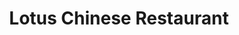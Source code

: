 ---
layout: place
title: "Lotus Chinese Restaurant"
permalink: /california/redondo-beach/lotus-chinese-restaurant.html
stateAbbr: CA
stateName: California
cityName: Redondo Beach
seo:
  name: "Lotus Chinese Restaurant"
  type: Restaurant
  links: https://lotusasianrestaurant.com/
description: "Looking for sushi in Redondo Beach, California? Check out Lotus Chinese Restaurant for a delightful Japanese dining experience. Enjoy a variety of sushi and ..."
place_id: ChIJXYNx3ttL3YARY-quNETKXho
photos:
  - name: >-
      places/ChIJXYNx3ttL3YARY-quNETKXho/photos/AeeoHcK8kBdAl-_OXKRpat8b7_ojEsbtVGXwaCsIltqoB27XUlR-Gx9c5hxotLPlBSo18uLRMzLV4yMmZITDeVmedEQrKCD-UkxfVqbgI6_u-UgmkB0v4FTKNQ6VFQaBGrZWzYH9bPK36UV0vLdorHKIM2HMOWISVRbOdFxPHcwFx3cUnH7bAh-R6haKOQ5zhROZmoHmJt1LrKlujmWl77vLU-6Uy4KFqO5B0kh-5RA3n03PuYD-ZtWNlMO-VTDPSL7ZsP5tMMAwKoaQgp3aqOGwa1On52T2dfM8ZQX_sdhidZ7xLYvJbTb_zMJIjtKbmEY_-uzQqGAD2jcWS7IBhEX16wGfS4T05wdP2sQkCX6i-jaaKKpC56LJjojVa52bG_1LVWl0go4PNDTivDMYHfogMovDL8EIV8nUQUl1mzOV5whni8ST
    widthPx: 4000
    heightPx: 3000
    authorAttributions:
      - displayName: Mary Ann Dizon-Bundoc
        uri: https://maps.google.com/maps/contrib/118380912350766732934
        photoUri: >-
          https://lh3.googleusercontent.com/a-/ALV-UjVH0FGF2yET99rrumnlhtuggWvJBuLBI8erP1eKaoCuBArhpIwkMQ=s100-p-k-no-mo
    flagContentUri: >-
      https://www.google.com/local/imagery/report/?cb_client=maps_api_places.places_api&image_key=!1e10!2sCIHM0ogKEICAgICDxdHStwE&hl=en-US
    googleMapsUri: >-
      https://www.google.com/maps/place//data=!3m4!1e2!3m2!1sCIHM0ogKEICAgICDxdHStwE!2e10!4m2!3m1!1s0x80dd4bdbde71835d:0x1a5eca4434aeea63
  - name: >-
      places/ChIJXYNx3ttL3YARY-quNETKXho/photos/AeeoHcKxNwhAcA7Bx7XL84XuMCCE9DZ5ZrBNvUXtYk9UYFOOXBGLD3zpaVJisONcChA6sPsZ64-OiRz0k0lQZiqzhbauLcNqjx4LlMW42RzFU9T7TMMz6cJS4jsVipVfsFk5I_f6ZfUCoygU-G4vMJE6VpfpRW1RlDZruT8poo-Xo3vYhm3aF66Elfy53vRknBgrwLKedhFa72BQnIbL_kA2KP8gtM9ehEqcrOHdBgMEMNCOWpT1Qjgnk1UpF_cw9DhH_9CtvF5wVr3q3tzWUuxrZMbswvA2fj4XwRKq1gvV8KvM5w
    widthPx: 1980
    heightPx: 2970
    authorAttributions:
      - displayName: Lotus Chinese Restaurant
        uri: https://maps.google.com/maps/contrib/116402582419199858179
        photoUri: >-
          https://lh3.googleusercontent.com/a/ACg8ocIM6YhA6LCxDC5LJU--Q_YPb5uDNqp1VTLKPoxXMEBBcvR9Ug=s100-p-k-no-mo
    flagContentUri: >-
      https://www.google.com/local/imagery/report/?cb_client=maps_api_places.places_api&image_key=!1e10!2sAF1QipMeADht3tmzHQlWz8OgmnUMpAXgWTTO7SoeeuRZ&hl=en-US
    googleMapsUri: >-
      https://www.google.com/maps/place//data=!3m4!1e2!3m2!1sAF1QipMeADht3tmzHQlWz8OgmnUMpAXgWTTO7SoeeuRZ!2e10!4m2!3m1!1s0x80dd4bdbde71835d:0x1a5eca4434aeea63
  - name: >-
      places/ChIJXYNx3ttL3YARY-quNETKXho/photos/AeeoHcJuj28alcd2svEdYxHzHfMWRUHQLdCpI4nGuKEYxMz47adf1_Amp9SE2sWlCLYOcZdCIZ8jymCVpRbIhrh7LnQnChyQ8gtYApW55E1DHZPdZNxc_TiDgW8hI72Na90H0KGSEJm4I6M__2rwypSU2aipZef8y2Z0XfNxEPwx_AamgVgVXUECqKGHBuG7ywuVUkL-H-4gB_Z3yjdXVcXZ4HIOkSiOHMV8LnlEdwCw6Eokhl045J4p-Gc4Ui_15DtuyuqtodXv1bHLAT93s4laRvbX_aUcDRdWatT-cLHnOdWZ9gGgD9WKZIiKUwnbpN8KS1XB-SvrebgKd-GyJgB9GDHEJzog_TiTBcflY5i1gN80-99l5V-UPZQWxBahc1XUjA9qzmb-MRqz0r7gEE9dd31QfqQomXZwiORSGSduMC-l0BJf
    widthPx: 4080
    heightPx: 3072
    authorAttributions:
      - displayName: TG
        uri: https://maps.google.com/maps/contrib/105173920963754468143
        photoUri: >-
          https://lh3.googleusercontent.com/a-/ALV-UjULhqU_yLPB5ZAPCEsV5nl0xiZrNbTJqxBrKjH-leYiaFJ3899K=s100-p-k-no-mo
    flagContentUri: >-
      https://www.google.com/local/imagery/report/?cb_client=maps_api_places.places_api&image_key=!1e10!2sCIHM0ogKEICAgID7psbVhwE&hl=en-US
    googleMapsUri: >-
      https://www.google.com/maps/place//data=!3m4!1e2!3m2!1sCIHM0ogKEICAgID7psbVhwE!2e10!4m2!3m1!1s0x80dd4bdbde71835d:0x1a5eca4434aeea63
  - name: >-
      places/ChIJXYNx3ttL3YARY-quNETKXho/photos/AeeoHcI5r_VC9C63XOznXKzs_sskDo0ESCJsqlKs2BmpgGGWDd5x6DdifWYBOv2FGkSzqNLOtusS82AeQBTuz6G5ChOXy4DCe6We3t5T2j0fjTvUDf5s57ZSUjwvVmaFC6CN3kzf0v_RlxTtpmTkAmUITY0q52WVu9S-aimEVkgMumOfFWEvn_uzmq2vtKIXtUqC21Zew4TSRwTaLqRYpCvDwl32BidihqkrAxZkls7vt6oxkEI4LDE7kcuQ5rTyGY2rAtCLMxXEtuTOfQuOyNI-dSh_oO3dI8q9ROiBfqCzLCS2JPhaCGMWzNhmq5EV3Ai15h95rQRFALYx7Zv8sQrfaVhJmmTAxX-1iGUzaGxxH0sDCL-cdfUgzZxmY07lSJKbsiixG9nRyfp-h296HMd76eL2dMbH4hQqY0fFXCo4TukN_TGT
    widthPx: 4080
    heightPx: 3072
    authorAttributions:
      - displayName: TG
        uri: https://maps.google.com/maps/contrib/105173920963754468143
        photoUri: >-
          https://lh3.googleusercontent.com/a-/ALV-UjULhqU_yLPB5ZAPCEsV5nl0xiZrNbTJqxBrKjH-leYiaFJ3899K=s100-p-k-no-mo
    flagContentUri: >-
      https://www.google.com/local/imagery/report/?cb_client=maps_api_places.places_api&image_key=!1e10!2sCIHM0ogKEICAgID7psbVxwE&hl=en-US
    googleMapsUri: >-
      https://www.google.com/maps/place//data=!3m4!1e2!3m2!1sCIHM0ogKEICAgID7psbVxwE!2e10!4m2!3m1!1s0x80dd4bdbde71835d:0x1a5eca4434aeea63
  - name: >-
      places/ChIJXYNx3ttL3YARY-quNETKXho/photos/AeeoHcLhyI34WueuIcItee-0AMtboO6bhQQjKgWS444iNqcbTrUS-3QWpjpljCT8MYbUxU3nPJUvTblSTX_CwzHLC5vZzpkobHwMNLc9cS2Vy7617nSNA4Nl6fNanRIDv9-ISw4rJhOUW2ugAWXWzqwqaRj16v8K41g0zRcmsRUMUmxbBQSluB7krVX0tv2vhHJlKQmGqRUOiDE5VPgPOyl_rZWJ06nQ0jwudlst7BVlsFu-l-mSRekM6Cfz4GqDteW3Q_b0pnJD6z0zKXKy_4fJQ-ojo0Ir7u5RwfbJezOwFTsLffgB4RYuBXXA6xqq6Sl-5iH6VXz_ma66bh3Ea2mnGH3gpLje3VlstV_imMVX8JnVM4GKSd8UzOut0ZCJ7r1dPvxqB6fO50J9X4eNwd830ZjfIB0xj9A8Gc94YEnZNI4rZw
    widthPx: 4032
    heightPx: 3024
    authorAttributions:
      - displayName: Hang Nguyen
        uri: https://maps.google.com/maps/contrib/101232346498117643197
        photoUri: >-
          https://lh3.googleusercontent.com/a/ACg8ocLHnA46WyMCuBGM1ME5oGHPtyyU7WKlQdcf0oEc2mpbkA8DyA=s100-p-k-no-mo
    flagContentUri: >-
      https://www.google.com/local/imagery/report/?cb_client=maps_api_places.places_api&image_key=!1e10!2sCIHM0ogKEICAgID73tfWJQ&hl=en-US
    googleMapsUri: >-
      https://www.google.com/maps/place//data=!3m4!1e2!3m2!1sCIHM0ogKEICAgID73tfWJQ!2e10!4m2!3m1!1s0x80dd4bdbde71835d:0x1a5eca4434aeea63
  - name: >-
      places/ChIJXYNx3ttL3YARY-quNETKXho/photos/AeeoHcIy0QVAGgcFpW1gSZg2ai0mz_nJ3Q8bh37J4GBmWKkDgTAiftUKfkTYAtGE5MV0wmFI6AhD7Nfz43KdSDpP56nLM1D8p6EmRMclJsqu5s63nYO4gHH6TY-Zi5Acj4dHPZVsvtr74iYh4cjJmtAqehhFkmOh1hLxw-6MjJtm0Z5SYXnnktQO3Xw_jgqgSQPKRn_u7wyNStZDpSYTM9Sojjmc2lCYyc6jwG3qDqZLAlBPHN7gsvLyV6V04E0h58oGmWzdulCAsl0DQBofs0TdjpoeAr7QEIfn_KpEczsYyfJZYmg5GT16XfhPQxJQDPCDYO2OKYUnRl268wW76XavKvLDvExRfJWRiMd7iSWTUpSOvTug5HslgWJKYjBrvzA99bcjoQ63bBrERVdA-9_SwCf_1D0v-DY2XxxkVmL-IjFCT_MU
    widthPx: 4032
    heightPx: 3024
    authorAttributions:
      - displayName: Hang Nguyen
        uri: https://maps.google.com/maps/contrib/101232346498117643197
        photoUri: >-
          https://lh3.googleusercontent.com/a/ACg8ocLHnA46WyMCuBGM1ME5oGHPtyyU7WKlQdcf0oEc2mpbkA8DyA=s100-p-k-no-mo
    flagContentUri: >-
      https://www.google.com/local/imagery/report/?cb_client=maps_api_places.places_api&image_key=!1e10!2sCIHM0ogKEICAgID73tfW5QE&hl=en-US
    googleMapsUri: >-
      https://www.google.com/maps/place//data=!3m4!1e2!3m2!1sCIHM0ogKEICAgID73tfW5QE!2e10!4m2!3m1!1s0x80dd4bdbde71835d:0x1a5eca4434aeea63
  - name: >-
      places/ChIJXYNx3ttL3YARY-quNETKXho/photos/AeeoHcJ7vIfqPi90c0CcuIy_8wi6kbEG8fb_-q6dRUiBtTdst9870489bj3JLEL0OZjKzQb7fpucOp98_acEJ1AGc1Qdex7IKVYosR4U7jD1YD0StA7CdWvmbEZ4Uo4_Sx5C7wvdR9CASmr27omy7aU7aMJsUhoYwy6dbhoXdehoMhmRBGEbSLuv0k7e8aVD6rzWshhPhxi7b_p5-G7vAMKTlzofvSF0Rnsd6POzigGdL7qNUdYaAjsit2bHufHcRPG9RNQPEbbOZqR_rIjduIoWv5APf-1EbGJ1RdmNZBiXeuw9r0yDAMaBpiSiuwlOzx-Io_pdXCl1iUgljJASigHZnPQUcKEcGNZjyxWFI6w7oUMa-JlzWgtFrKdP424F0Pz6r-3bYMDm6A7ppsEXD5Mh7HAwjm04ProVzggfHHO2qsfi9Q
    widthPx: 3000
    heightPx: 4000
    authorAttributions:
      - displayName: Mary Ann Dizon-Bundoc
        uri: https://maps.google.com/maps/contrib/118380912350766732934
        photoUri: >-
          https://lh3.googleusercontent.com/a-/ALV-UjVH0FGF2yET99rrumnlhtuggWvJBuLBI8erP1eKaoCuBArhpIwkMQ=s100-p-k-no-mo
    flagContentUri: >-
      https://www.google.com/local/imagery/report/?cb_client=maps_api_places.places_api&image_key=!1e10!2sCIHM0ogKEICAgICLgqSjRg&hl=en-US
    googleMapsUri: >-
      https://www.google.com/maps/place//data=!3m4!1e2!3m2!1sCIHM0ogKEICAgICLgqSjRg!2e10!4m2!3m1!1s0x80dd4bdbde71835d:0x1a5eca4434aeea63
  - name: >-
      places/ChIJXYNx3ttL3YARY-quNETKXho/photos/AeeoHcLPOuOm2Gm-s62nKP1MjupeASRlA6glHmTnC03lFOs0UxFOi0t5U-J5QnFpEN6epYeCeddP7-4hu1o7buWXCOGbrpWhozAVMdC1SY92xGJqHzm4lTCe0HmZYwZf-pFHB3XYgEbOuxRJ70UiA0DSc3w0vZAyVOoIAQS2SVn8KR8Mlx1HnCVj6KeQflXBU5Djke_PeQpVOrCQWGkjJ_V6G7xQ_TnVDE9-Q5YEjwqRIYQks64XAhOz-A8KaMP_QA2hdwWF9lzoREI3hjG0Y_zSNV7btCPTnvjR8YN9uj0vfrGinug-tQq7LJ7-712GQvFZgzAzc6lgjeDL8z-3QN22H-Iin7i69A6zpQP0RIYz_Vgz7NeaCl3sV09jZcD9yzrXiAbW0IJ24uzViqdIZlQkt0i8uPHGy5OqJFiDPMJ5bLRjZA
    widthPx: 3000
    heightPx: 4000
    authorAttributions:
      - displayName: Mary Ann Dizon-Bundoc
        uri: https://maps.google.com/maps/contrib/118380912350766732934
        photoUri: >-
          https://lh3.googleusercontent.com/a-/ALV-UjVH0FGF2yET99rrumnlhtuggWvJBuLBI8erP1eKaoCuBArhpIwkMQ=s100-p-k-no-mo
    flagContentUri: >-
      https://www.google.com/local/imagery/report/?cb_client=maps_api_places.places_api&image_key=!1e10!2sCIHM0ogKEICAgICj8PGtQw&hl=en-US
    googleMapsUri: >-
      https://www.google.com/maps/place//data=!3m4!1e2!3m2!1sCIHM0ogKEICAgICj8PGtQw!2e10!4m2!3m1!1s0x80dd4bdbde71835d:0x1a5eca4434aeea63
  - name: >-
      places/ChIJXYNx3ttL3YARY-quNETKXho/photos/AeeoHcJnW_9YMLFRKpvaOPogSjVmYO7Q4Av-HQWpo0Hq9HtU3Vz7M--Xhn-9zJhb54tvCiOipFRzhnNccV5dan_rc68_UcAabw3haq8yVp6H0L_syOLaTnAUNO9smLDMNFZAFb4_9rMebIlX_RYcFOwcRTUbB2HV97LKve8KyPMxYISjl4mYvN-2dpKM1XtRRdmK6U_6HFdF2kXCven1EJwZzUfnlMmj-IRZXpD0cRgF3vg_Za1psL6KKn0CBNHlFG4Kijhf8FWCCCLkU7gdRszNg8AytYU_tvWFYOgkrIgoE4A74vNclGxWK7HTmertOC6tGKUUPpING5OMgdpGV7L1vlBNrtj69vYBGWriZTDng3YoREACWqjeiMlIBADTQDyunnyz1bv0NdQEnu11jxtQ9Wl2wPtRDpjIBg6ebOYBANsx1poH
    widthPx: 4032
    heightPx: 3024
    authorAttributions:
      - displayName: Pearline Lam
        uri: https://maps.google.com/maps/contrib/106860066860878754288
        photoUri: >-
          https://lh3.googleusercontent.com/a-/ALV-UjX6HtN31QJghpVmsckWFWaeZT7xynyXdp1m2G9i2Ct7BUd0kzUUZQ=s100-p-k-no-mo
    flagContentUri: >-
      https://www.google.com/local/imagery/report/?cb_client=maps_api_places.places_api&image_key=!1e10!2sCIHM0ogKEICAgICZyNSS5gE&hl=en-US
    googleMapsUri: >-
      https://www.google.com/maps/place//data=!3m4!1e2!3m2!1sCIHM0ogKEICAgICZyNSS5gE!2e10!4m2!3m1!1s0x80dd4bdbde71835d:0x1a5eca4434aeea63
  - name: >-
      places/ChIJXYNx3ttL3YARY-quNETKXho/photos/AeeoHcJ5dsqPw755iK8RFHKp8uPdwP4ECko0id3YtqmowJdWspl3-bxpwmq2wudzhOPv_iw8vAoUM4UCHepa04tM9uvM4rY5yD73ms8JXrj4Xiim1YnZkWQpu8DI0YMECuYePhfSvSG3pxsMfbDyw-aEC8I_aedsJSJBZ56yFUEaTrp0-VNlJze65cUDzogjoOyh4YWKWYO0fAAXgSSRAJiMyfyw6Ifk-gUIDcJo2FHugECFGICtudbR-JqXdV3aUvio20X5x69jSlQ3Q9r1KAenv77yf2A0aW9rXZQ0SFA5tCl2mxeTPwURJU3Mboz7NaEHedWT-xOU6TMTg_oVWh_QBowXKXAhdJ-k4M1pEFPfV9Q-cVeuTJ1VVzNazv7f2K8Cgglatp2GB2K8dr71Dk-ehy5p6U9JTBHWM2qlbb4NgCjxnIky
    widthPx: 1438
    heightPx: 854
    authorAttributions:
      - displayName: Wan
        uri: https://maps.google.com/maps/contrib/102568573754041979798
        photoUri: >-
          https://lh3.googleusercontent.com/a-/ALV-UjUMidQB8ug8q4IVBz-RuNdS9eM_Z1XxL9Wp4fnw8sqCKQziMfA=s100-p-k-no-mo
    flagContentUri: >-
      https://www.google.com/local/imagery/report/?cb_client=maps_api_places.places_api&image_key=!1e10!2sCIHM0ogKEICAgICNsealvAE&hl=en-US
    googleMapsUri: >-
      https://www.google.com/maps/place//data=!3m4!1e2!3m2!1sCIHM0ogKEICAgICNsealvAE!2e10!4m2!3m1!1s0x80dd4bdbde71835d:0x1a5eca4434aeea63
address: 1410 S Pacific Coast Hwy, Redondo Beach, CA 90277, USA
street: 1410 S Pacific Coast Hwy
city: Redondo Beach
state: CA
zip: '90277'
country: USA
neighborhood: South Redondo
latitude: '33.822101'
longitude: '-118.385080'
accessibility_options:
  wheelchairAccessibleParking: true
  wheelchairAccessibleEntrance: true
  wheelchairAccessibleRestroom: true
  wheelchairAccessibleSeating: true
business_status: OPERATIONAL
name: Lotus Chinese Restaurant
google_maps_links:
  directionsUri: >-
    https://www.google.com/maps/dir//''/data=!4m7!4m6!1m1!4e2!1m2!1m1!1s0x80dd4bdbde71835d:0x1a5eca4434aeea63!3e0
  placeUri: https://maps.google.com/?cid=1900178487087393379
  writeAReviewUri: >-
    https://www.google.com/maps/place//data=!4m3!3m2!1s0x80dd4bdbde71835d:0x1a5eca4434aeea63!12e1
  reviewsUri: >-
    https://www.google.com/maps/place//data=!4m4!3m3!1s0x80dd4bdbde71835d:0x1a5eca4434aeea63!9m1!1b1
  photosUri: >-
    https://www.google.com/maps/place//data=!4m3!3m2!1s0x80dd4bdbde71835d:0x1a5eca4434aeea63!10e5
primary_type: Chinese Restaurant
opening_hours:
  regular: null
  current: null
secondary_opening_hours:
  regular:
    weekdayDescriptions: null
    type: null
  current:
    weekdayDescriptions: null
    type: null
phone: (310) 921-8650
price_level: PRICE_LEVEL_MODERATE
price_range: null
rating: '4.2'
rating_count: 74
website: https://lotusasianrestaurant.com/
reviews:
  - name: >-
      places/ChIJXYNx3ttL3YARY-quNETKXho/reviews/ChdDSUhNMG9nS0VJQ0FnSUNYdU1uOGh3RRAB
    relativePublishTimeDescription: 6 months ago
    rating: 5
    text:
      text: >-
        Excellent food! I do have the same comment as previous tho, they need to
        de-shell the salt & pepper shrimp. It's a pain to eat and the batter
        gets thrown away with the shell. Spicy garlic chicken is good, Black
        Pepper Beef Mignon is delicious! Tried the Salt & Pepper Chicken Wings,
        very nice but one wing still a bit under cooked so they were refunded.
        Would definitely come back again when in the area! They close at 9pm,
        kitchen closes by 830pm so get in there early.
      languageCode: en
    originalText:
      text: >-
        Excellent food! I do have the same comment as previous tho, they need to
        de-shell the salt & pepper shrimp. It's a pain to eat and the batter
        gets thrown away with the shell. Spicy garlic chicken is good, Black
        Pepper Beef Mignon is delicious! Tried the Salt & Pepper Chicken Wings,
        very nice but one wing still a bit under cooked so they were refunded.
        Would definitely come back again when in the area! They close at 9pm,
        kitchen closes by 830pm so get in there early.
      languageCode: en
    authorAttribution:
      displayName: Mike Adams
      uri: https://www.google.com/maps/contrib/100278822553906918863/reviews
      photoUri: >-
        https://lh3.googleusercontent.com/a-/ALV-UjWHa5W9GB0u2vcnMq-KbbCorUNuG6HNPitx21YBlLuTfyzVELu2iQ=s128-c0x00000000-cc-rp-mo-ba5
    publishTime: '2024-10-13T03:59:53.100633Z'
    flagContentUri: >-
      https://www.google.com/local/review/rap/report?postId=ChdDSUhNMG9nS0VJQ0FnSUNYdU1uOGh3RRAB&d=17924085&t=1
    googleMapsUri: >-
      https://www.google.com/maps/reviews/data=!4m6!14m5!1m4!2m3!1sChdDSUhNMG9nS0VJQ0FnSUNYdU1uOGh3RRAB!2m1!1s0x80dd4bdbde71835d:0x1a5eca4434aeea63
  - name: >-
      places/ChIJXYNx3ttL3YARY-quNETKXho/reviews/ChdDSUhNMG9nS0VJQ0FnSUQ3M3RmV2hRRRAB
    relativePublishTimeDescription: 7 months ago
    rating: 5
    text:
      text: >-
        The service was excellent. We arrived earlier than noon but the server
        seated us without any issue.


        We ordered calamari, xiao long bao, steamed buns, young chow fried rice
        and shrimp lo mein. The calamari seasoning was delicious however it was
        a bit tough chewy. The xiao long bao was average and we didn’t care for
        the steamed buns. The fried rice and lo mein were Delicious! The fried
        rice was flavorful and not soggy.
      languageCode: en
    originalText:
      text: >-
        The service was excellent. We arrived earlier than noon but the server
        seated us without any issue.


        We ordered calamari, xiao long bao, steamed buns, young chow fried rice
        and shrimp lo mein. The calamari seasoning was delicious however it was
        a bit tough chewy. The xiao long bao was average and we didn’t care for
        the steamed buns. The fried rice and lo mein were Delicious! The fried
        rice was flavorful and not soggy.
      languageCode: en
    authorAttribution:
      displayName: Hang Nguyen
      uri: https://www.google.com/maps/contrib/101232346498117643197/reviews
      photoUri: >-
        https://lh3.googleusercontent.com/a/ACg8ocLHnA46WyMCuBGM1ME5oGHPtyyU7WKlQdcf0oEc2mpbkA8DyA=s128-c0x00000000-cc-rp-mo-ba5
    publishTime: '2024-08-24T20:22:06.817550Z'
    flagContentUri: >-
      https://www.google.com/local/review/rap/report?postId=ChdDSUhNMG9nS0VJQ0FnSUQ3M3RmV2hRRRAB&d=17924085&t=1
    googleMapsUri: >-
      https://www.google.com/maps/reviews/data=!4m6!14m5!1m4!2m3!1sChdDSUhNMG9nS0VJQ0FnSUQ3M3RmV2hRRRAB!2m1!1s0x80dd4bdbde71835d:0x1a5eca4434aeea63
  - name: >-
      places/ChIJXYNx3ttL3YARY-quNETKXho/reviews/ChZDSUhNMG9nS0VJQ0FnSURINzdPYUdREAE
    relativePublishTimeDescription: 6 months ago
    rating: 5
    text:
      text: >-
        I recently dined at this charming spot and was thoroughly impressed! The
        restaurant offers a variety of delicious vegan options that cater to all
        tastes. The warm and relaxed atmosphere made it the perfect place to
        unwind, and the lovely patio was a delightful setting for a meal,
        especially on a nice day right before sunset. Service was quick and
        courteous, with staff who were attentive without being intrusive.
        Whether you're vegan or just looking for a great place to eat, this
        restaurant is definitely worth a visit!
      languageCode: en
    originalText:
      text: >-
        I recently dined at this charming spot and was thoroughly impressed! The
        restaurant offers a variety of delicious vegan options that cater to all
        tastes. The warm and relaxed atmosphere made it the perfect place to
        unwind, and the lovely patio was a delightful setting for a meal,
        especially on a nice day right before sunset. Service was quick and
        courteous, with staff who were attentive without being intrusive.
        Whether you're vegan or just looking for a great place to eat, this
        restaurant is definitely worth a visit!
      languageCode: en
    authorAttribution:
      displayName: Diane Guzman
      uri: https://www.google.com/maps/contrib/110725476988995109630/reviews
      photoUri: >-
        https://lh3.googleusercontent.com/a-/ALV-UjUAAC2YAOemJMI39RGD6ECTcPqTqLo2_D_7FsDftwofUdn-MQpx=s128-c0x00000000-cc-rp-mo-ba4
    publishTime: '2024-09-21T06:32:00.091938Z'
    flagContentUri: >-
      https://www.google.com/local/review/rap/report?postId=ChZDSUhNMG9nS0VJQ0FnSURINzdPYUdREAE&d=17924085&t=1
    googleMapsUri: >-
      https://www.google.com/maps/reviews/data=!4m6!14m5!1m4!2m3!1sChZDSUhNMG9nS0VJQ0FnSURINzdPYUdREAE!2m1!1s0x80dd4bdbde71835d:0x1a5eca4434aeea63
  - name: >-
      places/ChIJXYNx3ttL3YARY-quNETKXho/reviews/ChZDSUhNMG9nS0VJQ0FnSURIbWF2WWZnEAE
    relativePublishTimeDescription: 6 months ago
    rating: 5
    text:
      text: >-
        This was our first time at Lotus Chinese Restaurant and our party of 8
        all enjoyed the food and experience. The ambiance is very nice and
        comfy. 2 Thumbs for excellent customer service! To top it off everything
        we ordered was delicious, so tasty. Its family style serving. We will
        definitely be returning.
      languageCode: en
    originalText:
      text: >-
        This was our first time at Lotus Chinese Restaurant and our party of 8
        all enjoyed the food and experience. The ambiance is very nice and
        comfy. 2 Thumbs for excellent customer service! To top it off everything
        we ordered was delicious, so tasty. Its family style serving. We will
        definitely be returning.
      languageCode: en
    authorAttribution:
      displayName: Jayleen Galdones
      uri: https://www.google.com/maps/contrib/103493647405131828528/reviews
      photoUri: >-
        https://lh3.googleusercontent.com/a-/ALV-UjWde6_IDmyGbUr-qJZcxDtrJfjeSl0p5tci4Sp6bOkGAxHGA1lNvA=s128-c0x00000000-cc-rp-mo-ba4
    publishTime: '2024-09-17T19:06:47.622397Z'
    flagContentUri: >-
      https://www.google.com/local/review/rap/report?postId=ChZDSUhNMG9nS0VJQ0FnSURIbWF2WWZnEAE&d=17924085&t=1
    googleMapsUri: >-
      https://www.google.com/maps/reviews/data=!4m6!14m5!1m4!2m3!1sChZDSUhNMG9nS0VJQ0FnSURIbWF2WWZnEAE!2m1!1s0x80dd4bdbde71835d:0x1a5eca4434aeea63
  - name: >-
      places/ChIJXYNx3ttL3YARY-quNETKXho/reviews/ChdDSUhNMG9nS0VJQ0FnSUNaZ3VQTi1RRRAB
    relativePublishTimeDescription: 5 months ago
    rating: 2
    text:
      text: >-
        I live nearby and was initially excited about the opening of Lotus Asian
        Grill, but after dining there twice, I'm hesitant to go back anytime
        soon.


        FOOD:

        I opted out of getting the fancy lobster/truffle/filet mignon dishes
        because I believe a great Pan-Asian restaurant should be able to nail
        traditional dishes. I also wanted to order dishes I would normally place
        considering my proximity to this location and I'm likely not going to be
        ordering take-out lobster once or twice a week.  Here's my review of the
        dishes I ordered (in the order they were brought to the table).


        First visit (8/26/2023):

        Mapo Tofu (4/5): Tasty but not as spicy as requested.

        Mongolian Beef (4/5): Very good, but the dish was basically half onions

        Fried Calamari (2/5): They use large squid cut in big pieces so it was
        chewy; batter was thick so the calamari was overly oily; the sauce
        (ketchup+mayo?) was also heavy and didn't help cut the oiliness

        Pad Thai (5/5): Outstanding, generous portions of noodles and protein. 
        I'd say one of the best in the area

        Braised String Beans (4/5): On par with similar dishes I've had; nice
        sweet soy flavor; string beans cooked perfectly

        Crispy Crabmeat Cream Cheese Wonton: Never served, removed from bill.


        Second visit (8/31/23):

        Salmon Carpaccio (3/5): Labeled as "carpaccio" but served room
        temperature instead of cold; didn't have microgreens but tasted good
        though.

        Crispy Honey Shrimp (2/5): Had high hopes for this - batter was soggy;
        nice sweet taste but the shrimp was suspiciously VERY salty leaving a
        bad finish

        Spicy Seafood Soup (2/5): Good except for overly salty shrimp. Just like
        the dish above, the shrimp tasted like they were sitting in a salt brine
        for so long that it penetrated throughout the protein. After biting into
        them, it altered the taste of the dish entirely

        Spicy Garlic Chicken (3/5): Not extra spicy, as requested; basic
        sweet-savory chicken dish with veggies. ***I actually ordered this after
        being told that the Spicy Peppercorn Fish Fillet and the Spicy
        Peppercorn Beef were no longer being served.  I was advised that most
        spicy dishes kept getting sent back because guests said they were too
        spicy.  This is a bummer since I am a fan of spicy [traditional Chinese]
        food.

        Crispy Crabmeat Cream Cheese Wonton (4/5): On par with similar dishes
        I've had.

        Garlic Brussel Sprouts: Never served, removed from the bill.


        SERVICE:

        Terrible service, wrong orders on both visits, server never checked on
        us, slow, and disorganized.  Dishes were brought out one at a time in
        weird sequences and times where entrees came out before apps.  It felt
        like there was no person in charge - servers and bussers were in chaos
        and always needed to be flagged down.  For the level of class I believe
        Lotus is trying to portray, the service is bad, if not, one of the worst
        in the area.  If not for their social media manager's (Daniela?) energy,
        I'd give it a "0."  Yes, it was that bad.


        VERDICT:

        Lotus Asian Grill needs improvement. The food had some hits but was
        overall slightly underwhelming, and the service was exceptionally poor. 
        I agree with a review on Yelp and don't know where all these 5-star
        reviews (Google/Yelp) are coming from because I heard so many similar
        complaints from other diners around me.  I'll wait and see if things
        change before considering another return.
      languageCode: en
    originalText:
      text: >-
        I live nearby and was initially excited about the opening of Lotus Asian
        Grill, but after dining there twice, I'm hesitant to go back anytime
        soon.


        FOOD:

        I opted out of getting the fancy lobster/truffle/filet mignon dishes
        because I believe a great Pan-Asian restaurant should be able to nail
        traditional dishes. I also wanted to order dishes I would normally place
        considering my proximity to this location and I'm likely not going to be
        ordering take-out lobster once or twice a week.  Here's my review of the
        dishes I ordered (in the order they were brought to the table).


        First visit (8/26/2023):

        Mapo Tofu (4/5): Tasty but not as spicy as requested.

        Mongolian Beef (4/5): Very good, but the dish was basically half onions

        Fried Calamari (2/5): They use large squid cut in big pieces so it was
        chewy; batter was thick so the calamari was overly oily; the sauce
        (ketchup+mayo?) was also heavy and didn't help cut the oiliness

        Pad Thai (5/5): Outstanding, generous portions of noodles and protein. 
        I'd say one of the best in the area

        Braised String Beans (4/5): On par with similar dishes I've had; nice
        sweet soy flavor; string beans cooked perfectly

        Crispy Crabmeat Cream Cheese Wonton: Never served, removed from bill.


        Second visit (8/31/23):

        Salmon Carpaccio (3/5): Labeled as "carpaccio" but served room
        temperature instead of cold; didn't have microgreens but tasted good
        though.

        Crispy Honey Shrimp (2/5): Had high hopes for this - batter was soggy;
        nice sweet taste but the shrimp was suspiciously VERY salty leaving a
        bad finish

        Spicy Seafood Soup (2/5): Good except for overly salty shrimp. Just like
        the dish above, the shrimp tasted like they were sitting in a salt brine
        for so long that it penetrated throughout the protein. After biting into
        them, it altered the taste of the dish entirely

        Spicy Garlic Chicken (3/5): Not extra spicy, as requested; basic
        sweet-savory chicken dish with veggies. ***I actually ordered this after
        being told that the Spicy Peppercorn Fish Fillet and the Spicy
        Peppercorn Beef were no longer being served.  I was advised that most
        spicy dishes kept getting sent back because guests said they were too
        spicy.  This is a bummer since I am a fan of spicy [traditional Chinese]
        food.

        Crispy Crabmeat Cream Cheese Wonton (4/5): On par with similar dishes
        I've had.

        Garlic Brussel Sprouts: Never served, removed from the bill.


        SERVICE:

        Terrible service, wrong orders on both visits, server never checked on
        us, slow, and disorganized.  Dishes were brought out one at a time in
        weird sequences and times where entrees came out before apps.  It felt
        like there was no person in charge - servers and bussers were in chaos
        and always needed to be flagged down.  For the level of class I believe
        Lotus is trying to portray, the service is bad, if not, one of the worst
        in the area.  If not for their social media manager's (Daniela?) energy,
        I'd give it a "0."  Yes, it was that bad.


        VERDICT:

        Lotus Asian Grill needs improvement. The food had some hits but was
        overall slightly underwhelming, and the service was exceptionally poor. 
        I agree with a review on Yelp and don't know where all these 5-star
        reviews (Google/Yelp) are coming from because I heard so many similar
        complaints from other diners around me.  I'll wait and see if things
        change before considering another return.
      languageCode: en
    authorAttribution:
      displayName: Jonathan DeVilla
      uri: https://www.google.com/maps/contrib/107345496313720641558/reviews
      photoUri: >-
        https://lh3.googleusercontent.com/a/ACg8ocKebH4-GpZqv7ZQUX6LLPLaTMqxD35dNABPGlYQqDO5N0h6Hw=s128-c0x00000000-cc-rp-mo-ba3
    publishTime: '2024-11-01T04:19:48.420808Z'
    flagContentUri: >-
      https://www.google.com/local/review/rap/report?postId=ChdDSUhNMG9nS0VJQ0FnSUNaZ3VQTi1RRRAB&d=17924085&t=1
    googleMapsUri: >-
      https://www.google.com/maps/reviews/data=!4m6!14m5!1m4!2m3!1sChdDSUhNMG9nS0VJQ0FnSUNaZ3VQTi1RRRAB!2m1!1s0x80dd4bdbde71835d:0x1a5eca4434aeea63
parking_options:
  freeParkingLot: true
  freeStreetParking: true
payment_options:
  acceptsCreditCards: true
  acceptsDebitCards: true
  acceptsCashOnly: false
  acceptsNfc: true
allow_dogs: null
curbside_pickup: false
delivery: true
dine_in: true
good_for_children: true
good_for_groups: true
good_for_sports: null
live_music: false
menu_for_children: null
outdoor_seating: null
reservable: true
restroom: true
serves_beer: true
serves_breakfast: false
serves_brunch: false
serves_cocktails: null
serves_coffee: null
serves_dinner: true
serves_dessert: true
serves_lunch: true
serves_vegetarian_food: true
serves_wine: true
takeout: true
summary: null

---